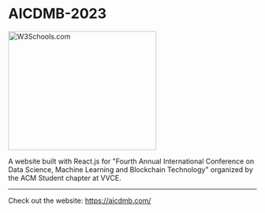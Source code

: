 # AICDMB-2023
<!DOCTYPE html>
<html>
<body>
<img src="https://aicdmb.com/static/media/vvce.ee22c649.png" alt="W3Schools.com" style="width:300px;height:242px;">

</body>
</html>

A website built with React.js for "Fourth Annual International Conference on Data Science, Machine Learning and Blockchain Technology" organized by the ACM Student chapter at VVCE.
<br> <hr>
Check out the website: https://aicdmb.com/
